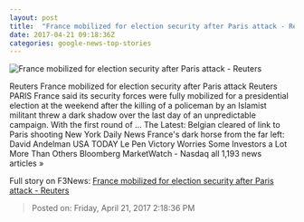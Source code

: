 ```yaml
---
layout: post
title:  "France mobilized for election security after Paris attack - Reuters"
date: 2017-04-21 09:18:36Z
categories: google-news-top-stories
---
```


![France mobilized for election security after Paris attack - Reuters](http://s4.reutersmedia.net/resources/r/?m=02&d=20170421&t=2&i=1181467748&w=&fh=545px&fw=&ll=&pl=&sq=&r=LYNXMPED3K0CV)

Reuters France mobilized for election security after Paris attack Reuters PARIS France said its security forces were fully mobilized for a presidential election at the weekend after the killing of a policeman by an Islamist militant threw a dark shadow over the last day of an unpredictable campaign. With the first round of ... The Latest: Belgian cleared of link to Paris shooting New York Daily News France's dark horse from the far left: David Andelman USA TODAY Le Pen Victory Worries Some Investors a Lot More Than Others Bloomberg MarketWatch - Nasdaq all 1,193 news articles »


Full story on F3News: [France mobilized for election security after Paris attack - Reuters](http://www.f3nws.com/n/unecnE)

> Posted on: Friday, April 21, 2017 2:18:36 PM
